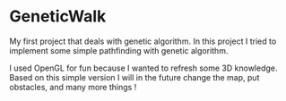 # GeneticWalk
My first project that deals with genetic algorithm. In this project I tried to implement
some simple pathfinding with genetic algorithm. 

I used OpenGL for fun because I wanted to refresh some 3D knowledge. Based on this simple version I will in the future change the map, put obstacles,
and many more things !
